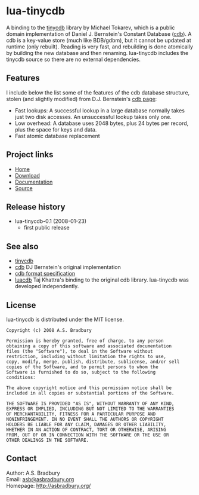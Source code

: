 # lua-tinycdb

A binding to the [tinycdb](http://www.corpit.ru/mjt/tinycdb.html)  library by 
Michael Tokarev, which is a public domain implementation of Daniel J. 
Bernstein's Constant Database ([cdb](http://cr.yp.to/cdb.html)).  A cdb is a 
key-value store (much like BDB/gdbm), but it cannot be updated at runtime 
(only rebuilt). Reading is very fast, and rebuilding is done atomically by 
building the new database and then renaming. lua-tinycdb includes the tinycdb 
source so there are no external dependencies.

## Features
I include below the list some of the features of the cdb database structure, 
stolen (and slightly modified) from D.J. Bernstein's [cdb 
page](http://cr.yp.to/cdb.html):

* Fast lookups: A successful lookup in a large database normally takes 
  just two disk accesses. An unsuccessful lookup takes only one.
* Low overhead: A database uses 2048 bytes, plus 24 bytes per record, plus the 
  space for keys and data.
* Fast atomic database replacement

## Project links
* [Home](http://asbradbury.org/projects/lua-tinycdb/)
* [Download](http://luaforge.net/projects/lua-tinycdb/)
* [Documentation](http://asbradbury.org/projects/lua-tinycdb/doc/)
* [Source](http://github.com/asb/lua-tinycdb/)

## Release history
* lua-tinycdb-0.1 (2008-01-23)
  * first public release

## See also
* [tinycdb](http://www.corpit.ru/mjt/tinycdb.html)
* [cdb](http://cr.yp.to/cdb.html) DJ Bernstein's original implementation
* [cdb format specification](http://cr.yp.to/cdb/cdb.txt)
* [luacdb](http://www3.telus.net/taj_khattra/luacdb.html) Taj Khattra's 
  binding to the original cdb library. lua-tinycdb was developed 
  independently.

## License
lua-tinycdb is distributed under the MIT license.

    Copyright (c) 2008 A.S. Bradbury

    Permission is hereby granted, free of charge, to any person
    obtaining a copy of this software and associated documentation
    files (the "Software"), to deal in the Software without
    restriction, including without limitation the rights to use,
    copy, modify, merge, publish, distribute, sublicense, and/or sell
    copies of the Software, and to permit persons to whom the
    Software is furnished to do so, subject to the following
    conditions:

    The above copyright notice and this permission notice shall be
    included in all copies or substantial portions of the Software.

    THE SOFTWARE IS PROVIDED "AS IS", WITHOUT WARRANTY OF ANY KIND,
    EXPRESS OR IMPLIED, INCLUDING BUT NOT LIMITED TO THE WARRANTIES
    OF MERCHANTABILITY, FITNESS FOR A PARTICULAR PURPOSE AND
    NONINFRINGEMENT. IN NO EVENT SHALL THE AUTHORS OR COPYRIGHT
    HOLDERS BE LIABLE FOR ANY CLAIM, DAMAGES OR OTHER LIABILITY,
    WHETHER IN AN ACTION OF CONTRACT, TORT OR OTHERWISE, ARISING
    FROM, OUT OF OR IN CONNECTION WITH THE SOFTWARE OR THE USE OR
    OTHER DEALINGS IN THE SOFTWARE.


## Contact
Author: A.S. Bradbury  
Email: <asb@asbradbury.org>  
Homepage: <http://asbradbury.org/>
